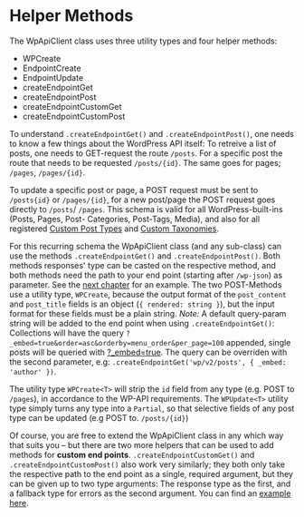 # Helper Methods

The WpApiClient class uses three utility types and four helper methods:

- WPCreate
- EndpointCreate
- EndpointUpdate
- createEndpointGet
- createEndpointPost
- createEndpointCustomGet
- createEndpointCustomPost

To understand `.createEndpointGet()` and `.createEndpointPost()`, one needs to
know a few things about the WordPress API itself: To retreive a list of posts,
one needs to GET-request the route `/posts`. For a specific post the route that
needs to be requested `/posts/{id}`. The same goes for pages; `/pages`, `/pages/{id}`.

To update a specific post or page, a POST request must be sent to `/posts{id}` or
`/pages/{id}`, for a new post/page the POST request goes directly to `/posts`/
`/pages`. This schema is valid for all WordPress-built-ins (Posts, Pages, Post-
Categories, Post-Tags, Media), and also for all registered [Custom Post Types](https://developer.wordpress.org/reference/functions/register_post_type/)
and [Custom Taxonomies](https://developer.wordpress.org/reference/functions/register_taxonomy/).

For this recurring schema the WpApiClient class (and any sub-class) can use the
methods `.createEndpointGet()` and `.createEndpointPost()`. Both methods responses'
type can be casted on the respective method, and both methods need the path to
your end point (starting after `/wp-json`) as parameter. See the [next chapter](#custom-post-types)
for an example. The two POST-Methods use a utility type, `WPCreate`, because the
output format of the `post_content` and `post_title` fields is an object
(`{ rendered: string }`), but the input format for these fields must be a plain
string. _Note:_ A default query-param string will be added to the end point when
using `.createEndpointGet()`: Collections will have the query `?_embed=true&order=asc&orderby=menu_order&per_page=100`
appended, single posts will be queried with [?_embed=true](https://developer.wordpress.org/rest-api/using-the-rest-api/global-parameters/#_embed).
The query can be overriden with the second parameter, e.g:
`.createEndpointGet('wp/v2/posts', { _embed: 'author' })`.

The utility type `WPCreate<T>` will strip the `id` field from any type (e.g. POST
to `/pages`), in accordance to the WP-API requirements. The `WPUpdate<T>` utility
type simply turns any type into a `Partial`, so that selective fields of any post
type can be updated (e.g POST to. `/posts/{id}`)

Of course, you are free to extend the WpApiClient class in any which way that suits
you – but there are two more helpers that can be used to add methods for
__custom end points__. `.createEndpointCustomGet()` and `.createEndpointCustomPost()`
also work very similarly; they both only take the respective path to the end point
as a single, required argument, but they can be given up to two type arguments:
The response type as the first, and a fallback type for errors as the second argument.
You can find an [example here](#custom-end-points).
